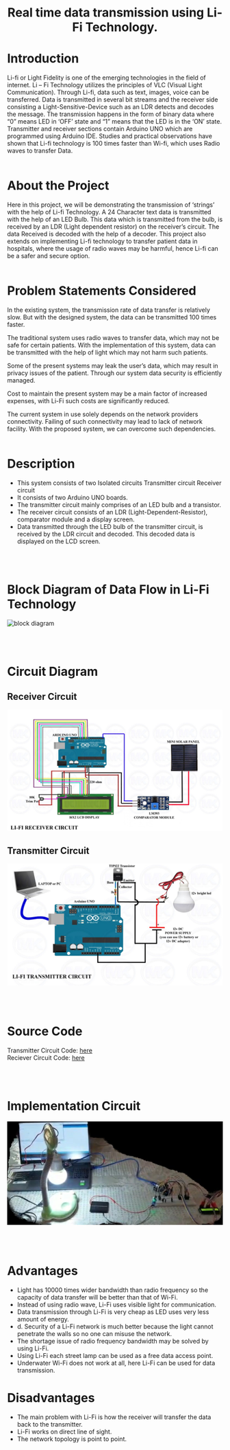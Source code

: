 <div id="top"></div>

<h1 align="center">Real time data transmission using Li-Fi Technology.</h1>



<!-- ABOUT THE PROJECT -->


# Introduction
Li-fi or Light Fidelity is one of the emerging technologies in the field of internet. Li – Fi Technology utilizes the principles of VLC (Visual Light Communication). Through Li-fi, data such as text, images, voice can be transferred. Data is transmitted in several bit streams and the receiver side consisting a Light-Sensitive-Device such as an LDR detects and decodes the message. The transmission happens in the form of binary data where “0” means LED in ‘OFF’ state and “1” means that the LED is in the ‘ON’ state. Transmitter and receiver sections contain Arduino UNO which are programmed using Arduino IDE. Studies and practical observations have shown that Li-fi technology is 100 times faster than Wi-fi, which uses Radio waves to transfer Data.
<br><br>

# About the Project
Here in this project, we will be demonstrating the transmission of ‘strings’ with the help of Li-fi Technology. A 24 Character text data is transmitted with the help of an LED Bulb. This data which is transmitted from the bulb, is received by an LDR (Light dependent resistor) on the receiver’s circuit. The data Received is decoded with the help of a decoder. This project also extends on implementing Li-fi technology to transfer patient data in hospitals, where the usage of radio waves may be harmful, hence Li-fi can be a safer and secure option.
<br><br>

# Problem Statements Considered

In the existing system, the transmission rate of data transfer is relatively slow. But with the designed system, the data can be transmitted 100 times faster.

The traditional system uses radio waves to transfer data, which may not be safe for certain patients. With the implementation of this system, data can be transmitted with the help of light which may not harm such patients.

Some of the present systems may leak the user’s data, which may result in privacy issues of the patient. Through our system data security is efficiently managed.

Cost to maintain the present system may be a main factor of increased expenses, with Li-Fi such costs are significantly reduced.

The current system in use solely depends on the network providers connectivity. Failing of such connectivity may lead to lack of network facility. With the proposed system, we can overcome such dependencies.
<br><br>

# Description
* This system consists of two Isolated circuits
Transmitter circuit
Receiver circuit 
* It consists of two Arduino UNO boards.
* The transmitter circuit mainly comprises of an LED bulb and a transistor.
* The receiver circuit consists of an LDR (Light-Dependent-Resistor), comparator module and a display screen.
* Data transmitted through the LED bulb of the transmitter circuit, is received by the LDR circuit and decoded. This decoded data is displayed on the LCD screen.

<br><br>

# Block Diagram of Data Flow in Li-Fi Technology

![block diagram](https://user-images.githubusercontent.com/86926101/196000699-f35a007e-a923-4ce3-a921-b88823ab4e72.png)

<br><br>

# Circuit Diagram
## Receiver Circuit

![Ckt Image 1](images/reciever.jpeg)

## Transmitter Circuit

![Ckt Image 1](images/transmitter.jpeg)

<br><br>

# Source Code

Transmitter Circuit Code: [here](lifi-transmitter.ino)
<br>
Reciever Circuit Code: [here](lifi-receiver.ino)

<br><br>

# Implementation Circuit

![Result Image 1](images/img1.jpeg)

<br><br>

# Advantages

* Light has 10000 times wider bandwidth than radio frequency so the capacity of data transfer will be better than that of Wi-Fi.
 * Instead of using radio wave, Li-Fi uses visible light for communication. 
 * Data transmission through Li-Fi is very cheap as LED uses very less amount of energy.
 * d. Security of a Li-Fi network is much better because the light cannot penetrate the walls so no one can misuse the network.
 * The shortage issue of radio frequency bandwidth may be solved by using Li-Fi. 
 * Using Li-Fi each street lamp can be used as a free data access point. 
 * Underwater Wi-Fi does not work at all, here Li-Fi can be used for data transmission.


# Disadvantages

* The main problem with Li-Fi is how the receiver will transfer the data back to the transmitter.
* Li-Fi works on direct line of sight. 
* The network topology is point to point.



